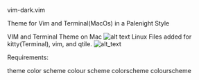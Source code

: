 vim-dark.vim


Theme for Vim and Terminal(MacOs) in a Palenight Style

VIM and Terminal Theme on Mac
![alt text](https://i.ibb.co/fCWM4jR/Screen-Shot-2022-02-13-at-19-50-34.png)
Linux Files added for kitty(Terminal), vim, and qtile.
![alt_text](https://i.ibb.co/k6Qwq7d/Screen-Shot-2022-02-18-at-16-10-31.png)


Requirements:


theme
color scheme
colour scheme
colorscheme
colourscheme
